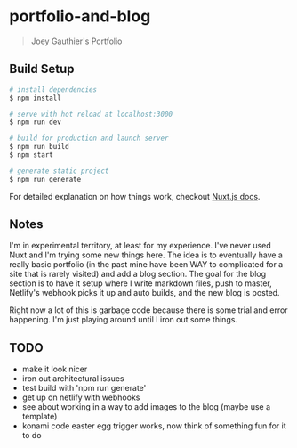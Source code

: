 # portfolio-and-blog

> Joey Gauthier&#39;s Portfolio

## Build Setup

```bash
# install dependencies
$ npm install

# serve with hot reload at localhost:3000
$ npm run dev

# build for production and launch server
$ npm run build
$ npm start

# generate static project
$ npm run generate
```

For detailed explanation on how things work, checkout [Nuxt.js docs](https://nuxtjs.org).

## Notes

I'm in experimental territory, at least for my experience. I've never used Nuxt and I'm trying some new things here. The idea is to eventually have a really basic portfolio (in the past mine have been WAY to complicated for a site that is rarely visited) and add a blog section. The goal for the blog section is to have it setup where I write markdown files, push to master, Netlify's webhook picks it up and auto builds, and the new blog is posted.

Right now a lot of this is garbage code because there is some trial and error happening. I'm just playing around until I iron out some things.

## TODO
- make it look nicer
- iron out architectural issues
- test build with 'npm run generate'
- get up on netlify with webhooks
- see about working in a way to add images to the blog (maybe use a template)
- konami code easter egg trigger works, now think of something fun for it to do

